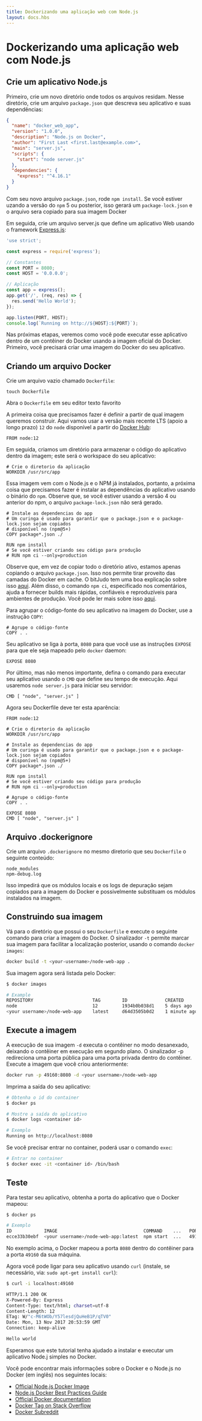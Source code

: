 ```yaml
---
title: Dockerizando uma aplicação web com Node.js
layout: docs.hbs
---
```


# Dockerizando uma aplicação web com Node.js
## Crie um aplicativo Node.js

Primeiro, crie um novo diretório onde todos os arquivos residam. Nesse diretório,
crie um arquivo `package.json` que descreva seu aplicativo e suas dependências:

```json
{
  "name": "docker_web_app",
  "version": "1.0.0",
  "description": "Node.js on Docker",
  "author": "First Last <first.last@example.com>",
  "main": "server.js",
  "scripts": {
    "start": "node server.js"
  },
  "dependencies": {
    "express": "^4.16.1"
  }
}
```

Com seu novo arquivo `package.json`, rode `npm install`. Se você estiver uzando a versão 
do `npm` 5 ou posterior, isso gerará um `package-lock.json` e o arquivo sera copiado para
sua imagem Docker

Em seguida, crie um arquivo server.js que define um aplicativo Web usando
o framework [Express.js](https://expressjs.com/):

```javascript
'use strict';

const express = require('express');

// Constantes
const PORT = 8080;
const HOST = '0.0.0.0';

// Aplicação
const app = express();
app.get('/', (req, res) => {
  res.send('Hello World');
});

app.listen(PORT, HOST);
console.log(`Running on http://${HOST}:${PORT}`);
```

Nas próximas etapas, veremos como você pode executar esse aplicativo
dentro de um contêiner do Docker usando a imagem oficial do Docker.
Primeiro, você precisará criar uma imagem do Docker do seu aplicativo.

## Criando um arquivo Docker

Crie um arquivo vazio chamado `Dockerfile`:

```markup
touch Dockerfile
```

Abra o `Dockerfile` em seu editor texto favorito

A primeira coisa que precisamos fazer é definir a partir de qual imagem
queremos construir. Aqui vamos usar a versão mais recente LTS 
(apoio a longo prazo) `12` do `node` disponível a partir do [Docker Hub](https://hub.docker.com/):

```docker
FROM node:12
```

Em seguida, criamos um diretório para armazenar o código do aplicativo dentro
da imagem; este será o workspace do seu aplicativo:

```docker
# Crie o diretorio da aplicação
WORKDIR /usr/src/app
```

Essa imagem vem com o Node.js e o NPM já instalados, portanto, a próxima coisa que
precisamos fazer é instalar as dependências do aplicativo usando o binário do `npm`.
Observe que, se você estiver usando a  versão 4 ou anterior do npm, o arquivo `package-lock.json` não será gerado.

```docker
# Instale as dependencias do app
# Um curinga é usado para garantir que o package.json e o package-lock.json sejam copiados
# disponível no (npm@5+)
COPY package*.json ./

RUN npm install
# Se você estiver criando seu código para produção
# RUN npm ci --only=production
```

Observe que, em vez de copiar todo o diretório ativo, estamos apenas copiando o
arquivo `package.json`. Isso nos permite tirar proveito das camadas do Docker em
cache. O bitJudo tem uma boa explicação sobre isso 
[aqui](http://bitjudo.com/blog/2014/03/13/building-efficient-dockerfiles-node-dot-js/).
Além disso, o comando `npm ci`, especificado nos comentários, ajuda a fornecer builds mais
rápidas, confiáveis e reproduzíveis para ambientes de produção. Você pode
ler mais sobre isso [aqui](https://blog.npmjs.org/post/171556855892/introducing-npm-ci-for-faster-more-reliable).

Para agrupar o código-fonte do seu aplicativo na imagem do Docker, use a instrução `COPY`:

```docker
# Agrupe o código-fonte
COPY . .
```

Seu aplicativo se liga à porta, `8080` para que você use as instruções `EXPOSE`
para que ele seja mapeado pelo `docker` daemon:

```docker
EXPOSE 8080
```
Por último, mas não menos importante, defina o comando para executar seu 
aplicativo usando o `CMD` que define seu tempo de execução. Aqui usaremos 
`node server.js` para iniciar seu servidor:

```docker
CMD [ "node", "server.js" ]
```

Agora seu Dockerfile deve ter esta aparência:

```docker
FROM node:12

# Crie o diretorio da aplicação
WORKDIR /usr/src/app

# Instale as dependencias do app
# Um curinga é usado para garantir que o package.json e o package-lock.json sejam copiados
# disponível no (npm@5+)
COPY package*.json ./

RUN npm install
# Se você estiver criando seu código para produção
# RUN npm ci --only=production

# Agrupe o código-fonte
COPY . .

EXPOSE 8080
CMD [ "node", "server.js" ]
```

## Arquivo .dockerignore

Crie um arquivo `.dockerignore` no mesmo diretorio que seu `Dockerfile`
o seguinte conteúdo:

```
node_modules
npm-debug.log
```

Isso impedirá que os módulos locais e os logs de depuração sejam copiados para a imagem do Docker e possivelmente
substituam os módulos instalados na imagem.

## Construindo sua imagem

Vá para o diretório que possui o seu `Dockerfile` e execute o seguinte comando para criar a imagem 
do Docker. O sinalizador `-t` permite marcar sua imagem para facilitar a localização posterior, usando o 
comando `docker images`:

```bash
docker build -t <your-username>/node-web-app .
```

Sua imagem agora será listada pelo Docker:

```bash
$ docker images

# Example
REPOSITORY                      TAG        ID              CREATED
node                            12         1934b0b038d1    5 days ago
<your username>/node-web-app    latest     d64d3505b0d2    1 minute ago
```

## Execute a imagem

A execução de sua imagem `-d` executa o contêiner no modo desanexado, deixando o contêiner em execução em segundo plano.
O sinalizador -p redireciona uma porta pública para uma porta privada dentro do contêiner. Execute a imagem que você
criou anteriormente:

```bash
docker run -p 49160:8080 -d <your username>/node-web-app
```

Imprima a saída do seu aplicativo:

```bash
# Obtenha o id do container
$ docker ps

# Mostre a saída do aplicativo
$ docker logs <container id>

# Exemplo
Running on http://localhost:8080
```

Se você precisar entrar no container, poderá usar o comando `exec`:

```bash
# Entrar no container
$ docker exec -it <container id> /bin/bash
```

## Teste

Para testar seu aplicativo, obtenha a porta do aplicativo que o Docker mapeou:

```bash
$ docker ps

# Exemplo
ID            IMAGE                                COMMAND    ...   PORTS
ecce33b30ebf  <your username>/node-web-app:latest  npm start  ...   49160->8080
```

No exemplo acima, o Docker mapeou a porta `8080` dentro do contêiner para a porta `49160` da sua máquina.

Agora você pode ligar para seu aplicativo usando `curl` (instale, se necessário, via: `sudo apt-get install curl`):

```bash
$ curl -i localhost:49160

HTTP/1.1 200 OK
X-Powered-By: Express
Content-Type: text/html; charset=utf-8
Content-Length: 12
ETag: W/"c-M6tWOb/Y57lesdjQuHeB1P/qTV0"
Date: Mon, 13 Nov 2017 20:53:59 GMT
Connection: keep-alive

Hello world
```

Esperamos que este tutorial tenha ajudado a instalar e executar um aplicativo Node.j simples no Docker.

Você pode encontrar mais informações sobre o Docker e o Node.js no Docker (em inglês) nos seguintes locais:

* [Official Node.js Docker Image](https://hub.docker.com/_/node/)
* [Node.js Docker Best Practices Guide](https://github.com/nodejs/docker-node/blob/master/docs/BestPractices.md)
* [Official Docker documentation](https://docs.docker.com/)
* [Docker Tag on Stack Overflow](https://stackoverflow.com/questions/tagged/docker)
* [Docker Subreddit](https://reddit.com/r/docker)

